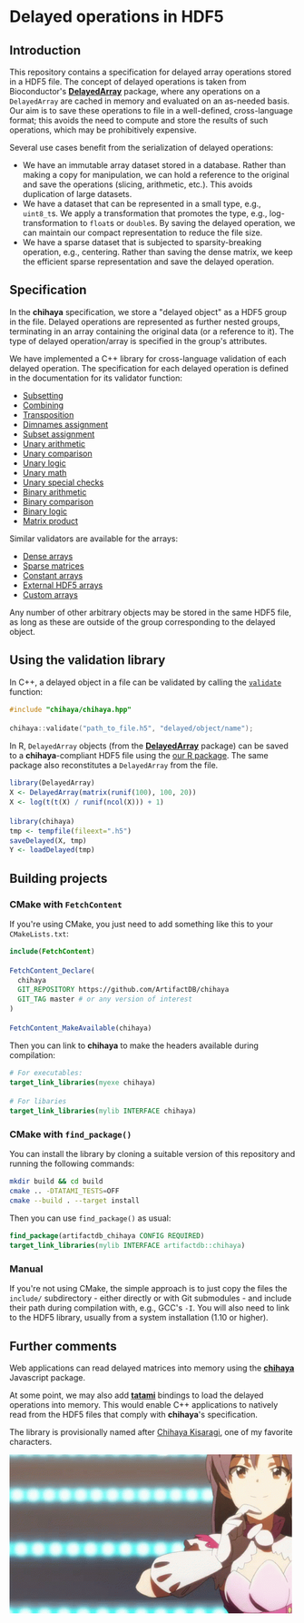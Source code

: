 # Delayed operations in HDF5

## Introduction

This repository contains a specification for delayed array operations stored in a HDF5 file.
The concept of delayed operations is taken from Bioconductor's [**DelayedArray**](https://bioconductor.org/packages/DelayedArray) package,
where any operations on a `DelayedArray` are cached in memory and evaluated on an as-needed basis.
Our aim is to save these operations to file in a well-defined, cross-language format;
this avoids the need to compute and store the results of such operations, which may be prohibitively expensive.

Several use cases benefit from the serialization of delayed operations:

- We have an immutable array dataset stored in a database.
  Rather than making a copy for manipulation, we can hold a reference to the original and save the operations (slicing, arithmetic, etc.).
  This avoids duplication of large datasets.
- We have a dataset that can be represented in a small type, e.g., `uint8_t`s.
  We apply a transformation that promotes the type, e.g., log-transformation to `float`s or `double`s.
  By saving the delayed operation, we can maintain our compact representation to reduce the file size.
- We have a sparse dataset that is subjected to sparsity-breaking operation, e.g., centering.
  Rather than saving the dense matrix, we keep the efficient sparse representation and save the delayed operation.

## Specification

In the **chihaya** specification, we store a "delayed object" as a HDF5 group in the file.
Delayed operations are represented as further nested groups, terminating in an array containing the original data (or a reference to it).
The type of delayed operation/array is specified in the group's attributes.

We have implemented a C++ library for cross-language validation of each delayed operation.
The specification for each delayed operation is defined in the documentation for its validator function:

- [Subsetting](https://artifactdb.github.io/chihaya/subset_8hpp.html)
- [Combining](https://artifactdb.github.io/chihaya/combine_8hpp.html)
- [Transposition](https://artifactdb.github.io/chihaya/transpose_8hpp.html)
- [Dimnames assignment](https://artifactdb.github.io/chihaya/dimnames_8hpp.html)
- [Subset assignment](https://artifactdb.github.io/chihaya/subset__assignment_8hpp.html)
- [Unary arithmetic](https://artifactdb.github.io/chihaya/unary__arithmetic_8hpp.html)
- [Unary comparison](https://artifactdb.github.io/chihaya/unary__comparison_8hpp.html)
- [Unary logic](https://artifactdb.github.io/chihaya/unary__logic_8hpp.html)
- [Unary math](https://artifactdb.github.io/chihaya/unary__math_8hpp.html)
- [Unary special checks](https://artifactdb.github.io/chihaya/unary__special__check_8hpp.html)
- [Binary arithmetic](https://artifactdb.github.io/chihaya/binary__arithmetic_8hpp.html)
- [Binary comparison](https://artifactdb.github.io/chihaya/binary__comparison_8hpp.html)
- [Binary logic](https://artifactdb.github.io/chihaya/binary__logic_8hpp.html)
- [Matrix product](https://artifactdb.github.io/chihaya/matrix__product_8hpp.html)

Similar validators are available for the arrays:

- [Dense arrays](https://artifactdb.github.io/chihaya/dense__array_8hpp.html)
- [Sparse matrices](https://artifactdb.github.io/chihaya/sparse__matrix_8hpp.html)
- [Constant arrays](https://artifactdb.github.io/chihaya/constant__array_8hpp.html)
- [External HDF5 arrays](https://artifactdb.github.io/chihaya/external__hdf5_8hpp.html)
- [Custom arrays](https://artifactdb.github.io/chihaya/custom__array_8hpp.html)

Any number of other arbitrary objects may be stored in the same HDF5 file, as long as these are outside of the group corresponding to the delayed object.

## Using the validation library

In C++, a delayed object in a file can be validated by calling the [`validate`](https://artifactdb.github.io/chihaya/validate_8hpp.html) function:

```cpp
#include "chihaya/chihaya.hpp"

chihaya::validate("path_to_file.h5", "delayed/object/name");
```

In R, `DelayedArray` objects (from the [**DelayedArray**](https://bioconductor.org/packages/DelayedArray) package)
can be saved to a **chihaya**-compliant HDF5 file using the [our R package](https://github.com/AritfactDB/chihaya-R).
The same package also reconstitutes a `DelayedArray` from the file.

```r
library(DelayedArray)
X <- DelayedArray(matrix(runif(100), 100, 20)) 
X <- log(t(t(X) / runif(ncol(X))) + 1) 

library(chihaya)
tmp <- tempfile(fileext=".h5")
saveDelayed(X, tmp)
Y <- loadDelayed(tmp)
```

## Building projects

### CMake with `FetchContent`

If you're using CMake, you just need to add something like this to your `CMakeLists.txt`:

```cmake
include(FetchContent)

FetchContent_Declare(
  chihaya
  GIT_REPOSITORY https://github.com/ArtifactDB/chihaya
  GIT_TAG master # or any version of interest
)

FetchContent_MakeAvailable(chihaya)
```

Then you can link to **chihaya** to make the headers available during compilation:

```cmake
# For executables:
target_link_libraries(myexe chihaya)

# For libaries
target_link_libraries(mylib INTERFACE chihaya)
```

### CMake with `find_package()`

You can install the library by cloning a suitable version of this repository and running the following commands:

```sh
mkdir build && cd build
cmake .. -DTATAMI_TESTS=OFF
cmake --build . --target install
```

Then you can use `find_package()` as usual:

```cmake
find_package(artifactdb_chihaya CONFIG REQUIRED)
target_link_libraries(mylib INTERFACE artifactdb::chihaya)
```

### Manual

If you're not using CMake, the simple approach is to just copy the files the `include/` subdirectory -
either directly or with Git submodules - and include their path during compilation with, e.g., GCC's `-I`.
You will also need to link to the HDF5 library, usually from a system installation (1.10 or higher).

## Further comments

Web applications can read delayed matrices into memory using the [**chihaya**](https://npmjs.com/package/chihaya) Javascript package.

At some point, we may also add [**tatami**](https://github.com/tatami-inc/tatami) bindings to load the delayed operations into memory.
This would enable C++ applications to natively read from the HDF5 files that comply with **chihaya**'s specification.

The library is provisionally named after [Chihaya Kisaragi](https://myanimelist.net/character/10369/Chihaya_Kisaragi), one of my favorite characters.

![Chihaya GIF](https://raw.githubusercontent.com/LTLA/acceptable-anime-gifs/master/registry/10278_Idolmaster/0001.gif)
